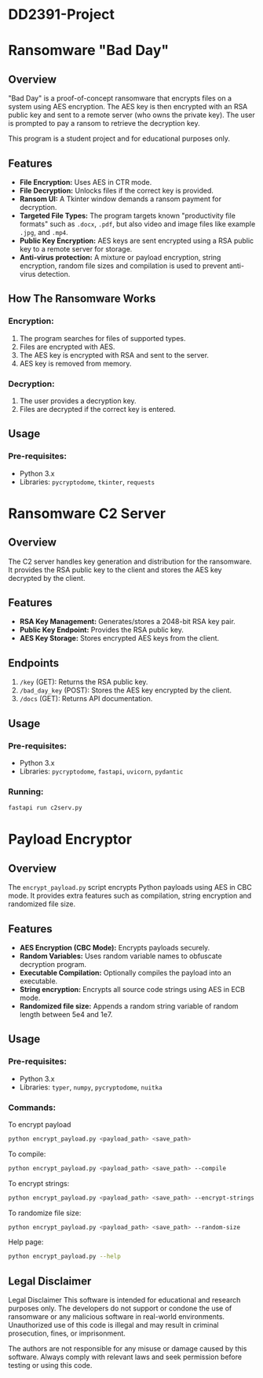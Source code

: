 # DD2391-Project

# Ransomware "Bad Day"

## Overview

"Bad Day" is a proof-of-concept ransomware that encrypts files on a system using AES encryption. The AES key is then encrypted with an RSA public key and sent to a remote server (who owns the private key). The user is prompted to pay a ransom to retrieve the decryption key.

This program is a student project and for educational purposes only. 

## Features

- **File Encryption:** Uses AES in CTR mode.
- **File Decryption:** Unlocks files if the correct key is provided.
- **Ransom UI:** A Tkinter window demands a ransom payment for decryption.
- **Targeted File Types:** The program targets known "productivity file formats" such as `.docx`, `.pdf`, but also video and image files like example `.jpg`, and `.mp4`.
- **Public Key Encryption:** AES keys are sent encrypted using a RSA public key to a remote server for storage.
- **Anti-virus protection:** A mixture or payload encryption, string encryption, random file sizes and compilation is used to prevent anti-virus detection.

## How The Ransomware Works

### Encryption:
1. The program searches for files of supported types.
2. Files are encrypted with AES.
3. The AES key is encrypted with RSA and sent to the server.
4. AES key is removed from memory.

### Decryption:
1. The user provides a decryption key.
2. Files are decrypted if the correct key is entered.

## Usage

### Pre-requisites:
- Python 3.x
- Libraries: `pycryptodome`, `tkinter`, `requests`


# Ransomware C2 Server

## Overview

The C2 server handles key generation and distribution for the ransomware. It provides the RSA public key to the client and stores the AES key decrypted by the client.

## Features

- **RSA Key Management:** Generates/stores a 2048-bit RSA key pair.
- **Public Key Endpoint:** Provides the RSA public key.
- **AES Key Storage:** Stores encrypted AES keys from the client.

## Endpoints

1. `/key` (GET): Returns the RSA public key.
2. `/bad_day_key` (POST): Stores the AES key encrypted by the client.
3. `/docs` (GET): Returns API documentation.

## Usage

### Pre-requisites:
- Python 3.x
- Libraries: `pycryptodome`, `fastapi`, `uvicorn`, `pydantic`


### Running:

```bash
fastapi run c2serv.py
```


# Payload Encryptor

## Overview

The `encrypt_payload.py` script encrypts Python payloads using AES in CBC mode. It provides extra features such as compilation, string encryption and randomized file size.

## Features

- **AES Encryption (CBC Mode):** Encrypts payloads securely.
- **Random Variables:** Uses random variable names to obfuscate decryption program.
- **Executable Compilation:** Optionally compiles the payload into an executable.
- **String encryption:** Encrypts all source code strings using AES in ECB mode.
- **Randomized file size:** Appends a random string variable of random length between 5e4 and 1e7.

## Usage

### Pre-requisites:
- Python 3.x
- Libraries: `typer`, `numpy`, `pycryptodome`, `nuitka`

### Commands:

To encrypt payload
```bash
python encrypt_payload.py <payload_path> <save_path>
```

To compile:

```bash
python encrypt_payload.py <payload_path> <save_path> --compile
```

To encrypt strings:

```bash
python encrypt_payload.py <payload_path> <save_path> --encrypt-strings
```

To randomize file size:

```bash
python encrypt_payload.py <payload_path> <save_path> --random-size
```

Help page:

```bash
python encrypt_payload.py --help
```


## Legal Disclaimer

Legal Disclaimer
This software is intended for educational and research purposes only. The developers do not support or condone the use of ransomware or any malicious software in real-world environments. Unauthorized use of this code is illegal and may result in criminal prosecution, fines, or imprisonment.

The authors are not responsible for any misuse or damage caused by this software. Always comply with relevant laws and seek permission before testing or using this code.
